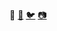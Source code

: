 👋 <a rel="me" href="https://ruby.social/@kmcphillips">🐘</a>
<a href="https://twitter.com/kmcphillips">🐦</a>
<a href="https://instagram.com/kmcphillips">📷</a>
